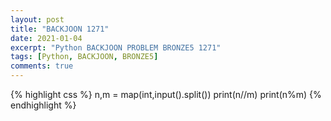 ```yaml
---
layout: post
title: "BACKJOON 1271"
date: 2021-01-04
excerpt: "Python BACKJOON PROBLEM BRONZE5 1271"
tags: [Python, BACKJOON, BRONZE5]
comments: true
---
```


{% highlight css %} 
n,m = map(int,input().split())
print(n//m)
print(n%m)
{% endhighlight %}
